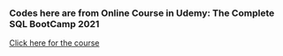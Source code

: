 ### Codes here are from Online Course in Udemy: The Complete SQL BootCamp 2021
[Click here for the course](https://www.udemy.com/course/the-complete-sql-bootcamp)
